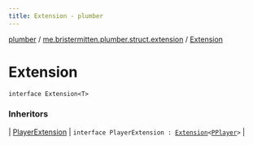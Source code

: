 ```yaml
---
title: Extension - plumber
---
```


[plumber](../index.html) / [me.bristermitten.plumber.struct.extension](index.html) / [Extension](./-extension.html)

# Extension

`interface Extension<T>`

### Inheritors

| [PlayerExtension](../me.bristermitten.plumber.struct.player/-player-extension.html) | `interface PlayerExtension : `[`Extension`](./-extension.html)`<`[`PPlayer`](../me.bristermitten.plumber.struct.player/-p-player/index.html)`>` |

